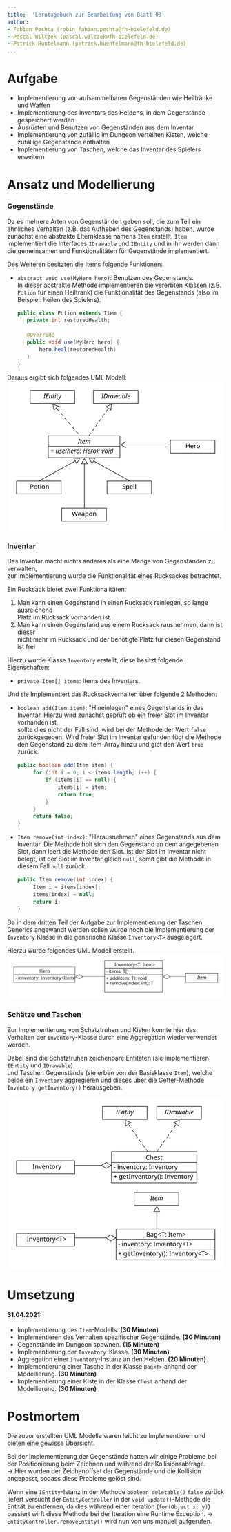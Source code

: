 ```yaml
---
title:  'Lerntagebuch zur Bearbeitung von Blatt 03'
author:
- Fabian Pechta (robin_fabian.pechta@fh-bielefeld.de)
- Pascal Wilczek (pascal.wilczek@fh-bielefeld.de)
- Patrick Hüntelmann (patrick.huentelmann@fh-bielefeld.de)
...
```


<!--
Führen Sie zu jedem Aufgabenblatt und zum Projekt (Stationen 3-9) ein
Lerntagebuch in Ihrem Team. Kopieren Sie dazu diese Vorlage und füllen
Sie den Kopf entsprechend aus.

Im Lerntagebuch sollen Sie Ihr Vorgehen bei der Bearbeitung des jeweiligen
Aufgabenblattes vom ersten Schritt bis zur Abgabe der Lösung dokumentieren,
d.h. wie sind Sie die gestellte Aufgabe angegangen (und warum), was war
Ihr Plan und auf welche Probleme sind Sie bei der Umsetzung gestoßen und
wie haben Sie diese Probleme gelöst. Beachten Sie die vorgegebene Struktur.
Für jede Abgabe sollte ungefähr eine DIN-A4-Seite Text erstellt werden,
d.h. ca. 400 Wörter umfassen. Wer das Lerntagebuch nur ungenügend führt
oder es gar nicht mit abgibt, bekommt für die betreffende Abgabe 0 Punkte.

Checken Sie das Lerntagebuch mit in Ihr Projekt/Git-Repo ein.

Schreiben Sie den Text mit [Markdown](https://pandoc.org/MANUAL.html#pandocs-markdown).

Geben Sie das Lerntagebuch stets mit ab. Achtung: Wenn Sie Abbildungen
einbetten (etwa UML-Diagramme), denken Sie daran, diese auch abzugeben!

Beachten Sie auch die Hinweise im [Orga "Bewertung der Aufgaben"](pm_orga.html#punkte)
sowie [Praktikumsblatt "Lerntagebuch"](pm_praktikum.html#lerntagebuch).
-->


# Aufgabe

<!--
Bitte hier die zu lösende Aufgabe kurz in eigenen Worten beschreiben.
-->

 * Implementierung von aufsammelbaren Gegenständen wie Heiltränke und Waffen
 * Implementierung des Inventars des Heldens, in dem Gegenstände gespeichert werden
 * Ausrüsten und Benutzen von Gegenständen aus dem Inventar
 * Implementierung von zufällig im Dungeon verteilten Kisten, welche zufällige Gegenstände enthalten
 * Implementierung von Taschen, welche das Inventar des Spielers erweitern

# Ansatz und Modellierung

<!--
Bitte hier den Lösungsansatz kurz beschreiben:
-   Wie sollte die Aufgabe gelöst werden?
-   Welche Techniken wollten Sie einsetzen?
-   Wie sah Ihre Modellierung aus (UML-Diagramm)?
-   Worauf müssen Sie konkret achten?
-->

### Gegenstände
Da es mehrere Arten von Gegenständen geben soll, die zum Teil ein ähnliches Verhalten 
(z.B. das Aufheben des Gegenstands) haben, wurde zunächst eine abstrakte Elternklasse 
namens `Item` erstellt. `Item` implementiert die Interfaces `IDrawable` und `IEntity` 
und in ihr werden dann die gemeinsamen und Funktionalitäten für Gegenstände implementiert. 

Des Weiteren besitzten die Items folgende Funktionen:
 * `abstract void use(MyHero hero)`: Benutzen des Gegenstands.  
   In dieser abstrakte Methode implementieren die vererbten 
   Klassen (z.B. `Potion` für einen Heiltrank) die Funktionalität 
   des Gegenstands (also im Beispiel: heilen des Spielers).

   ```java
   public class Potion extends Item {
      private int restoredHealth;

      @Override
      public void use(MyHero hero) {
          hero.heal(restoredHealth)
      }
   }
   ```

Daraus ergibt sich folgendes UML Modell:
![Item UML](item.svg "Item UML")  

### Inventar
Das Inventar macht nichts anderes als eine Menge von Gegenständen zu verwalten,  
zur Implementierung wurde die Funktionalität eines Rucksackes betrachtet.

Ein Rucksack bietet zwei Funktionalitäten:
 1. Man kann einen Gegenstand in einen Rucksack reinlegen, so lange ausreichend  
    Platz im Rucksack vorhanden ist.
 2. Man kann einen Gegenstand aus einem Rucksack rausnehmen, dann ist dieser  
    nicht mehr im Rucksack und der benötigte Platz für diesen Gegenstand ist frei

Hierzu wurde Klasse `Inventory` erstellt, diese besitzt folgende Eigenschaften: 
 * `private Item[] items`: Items des Inventars.

Und sie Implementiert das Rucksackverhalten über folgende 2 Methoden:
 * `boolean add(Item item)`: "Hineinlegen" eines Gegenstands in das Inventar.
   Hierzu wird zunächst geprüft ob ein freier Slot im Inventar vorhanden ist,  
   sollte dies nicht der Fall sind, wird bei der Methode der Wert `false` 
   zurückgegeben. 
   Wird freier Slot im Inventar gefunden fügt die Methode den Gegenstand zu 
   dem Item-Array hinzu und gibt den Wert `true` zurück.

   ```java
   public boolean add(Item item) {
        for (int i = 0; i < items.length; i++) {
            if (items[i] == null) {
                items[i] = item;
                return true;
            }
        }
        return false;
   }
   ``` 

 * `Item remove(int index)`: "Herausnehmen" eines Gegenstands aus dem Inventar.
   Die Methode holt sich den Gegenstand an dem angegebenen Slot, dann leert die 
   Methode den Slot.
   Ist der Slot im Inventar nicht belegt, ist der Slot im Inventar gleich `null`,
   somit gibt die Methode in diesem Fall `null` zurück.
   ```java
   public Item remove(int index) {
        Item i = items[index];
        items[index] = null;
        return i;
   }
   ```
   
Da in dem dritten Teil der Aufgabe zur Implementierung der Taschen Generics angewandt 
werden sollen wurde noch die Implementierung der `Inventory` Klasse in die generische 
Klasse `Inventory<T>` ausgelagert.

Hierzu wurde folgendes UML Modell erstellt.
![Inventar UML](inventory.svg "Item UML")  

### Schätze und Taschen

Zur Implementierung von Schatztruhen und Kisten konnte hier das Verhalten der 
`Inventory`-Klasse durch eine Aggregation wiederverwendet werden.

Dabei sind die Schatztruhen zeichenbare Entitäten (sie Implementieren `IEntity` und `IDrawable`)  
und Taschen Gegenstände (sie erben von der Basisklasse `Item`), 
welche beide ein `Inventory` aggregieren und dieses über die Getter-Methode
 `Inventory getInventory()` herausgeben.


![Kisten UML](chest.svg "Kisten UML")  


# Umsetzung

<!--
Bitte hier die Umsetzung der Lösung kurz beschreiben:
-   Was haben Sie gemacht,
-   an welchem Datum haben sie es gemacht,
-   wie lange hat es gedauert,
-   was war das Ergebnis?
-->

#### 31.04.2021:
 * Implementierung des `Item`-Modells. **(30 Minuten)**
 * Implementieren des Verhalten spezifischer Gegenstände. **(30 Minuten)**
 * Gegenstände im Dungeon spawnen. **(15 Minuten)**
 * Implementierung der `Inventory`-Klasse. **(30 Minuten)**
 * Aggregation einer `Inventory`-Instanz an den Helden. **(20 Minuten)**
 * Implementierung einer Tasche in der Klasse `Bag<T>` anhand der Modellierung. **(30 Minuten)**
 * Implementierung einer Kiste in der Klasse `Chest` anhand der Modellierung. **(30 Minuten)**


# Postmortem

<!--
Bitte blicken Sie auf die Aufgabe, Ihren Lösungsansatz und die Umsetzung
kritisch zurück:
-   Was hat funktioniert, was nicht? Würden Sie noch einmal so vorgehen?
-   Welche Probleme sind bei der Umsetzung Ihres Lösungsansatzes aufgetreten?
-   Wie haben Sie die Probleme letztlich gelöst?
-->

Die zuvor erstellten UML Modelle waren leicht zu Implementieren und bieten eine gewisse Übersicht.

Bei der Implementierung der Gegenstände hatten wir einige Probleme bei der Positionierung beim Zeichnen und während der Kollisionsabfrage.  
 -> Hier wurden der Zeichenoffset der Gegenstände und die Kollision angepasst, sodass diese Probleme gelöst sind.

Wenn eine `IEntity`-Istanz in der Methode `boolean deletable()` `false` zurück liefert versucht der `EntityController` in der `void update()`-Methode die Entität zu entfernen, da dies während einer Iteration (`for(Object x: y)`) passiert wirft diese Methode bei der Iteration eine Runtime Exception.
 -> `EntityController.removeEntity()` wird nun von uns manuell aufgerufen.

